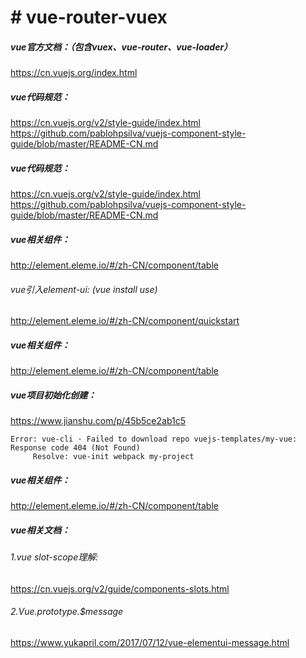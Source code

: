 # # vue-router-vuex
##### vue官方文档：（包含vuex、vue-router、vue-loader）
https://cn.vuejs.org/index.html

##### vue代码规范：
 https://cn.vuejs.org/v2/style-guide/index.html
 https://github.com/pablohpsilva/vuejs-component-style-guide/blob/master/README-CN.md
 
##### vue代码规范：
 https://cn.vuejs.org/v2/style-guide/index.html
 https://github.com/pablohpsilva/vuejs-component-style-guide/blob/master/README-CN.md
 
##### vue相关组件：
http://element.eleme.io/#/zh-CN/component/table
###### vue引入element-ui: (vue install use)
http://element.eleme.io/#/zh-CN/component/quickstart

##### vue相关组件：
http://element.eleme.io/#/zh-CN/component/table

##### vue项目初始化创建：
https://www.jianshu.com/p/45b5ce2ab1c5
```
Error: vue-cli · Failed to download repo vuejs-templates/my-vue: Response code 404 (Not Found)
     Resolve: vue-init webpack my-project
```
##### vue相关组件：
http://element.eleme.io/#/zh-CN/component/table

##### vue相关文档：
###### 1.vue slot-scope理解:  
https://cn.vuejs.org/v2/guide/components-slots.html
###### 2.Vue.prototype.$message
https://www.yukapril.com/2017/07/12/vue-elementui-message.html



